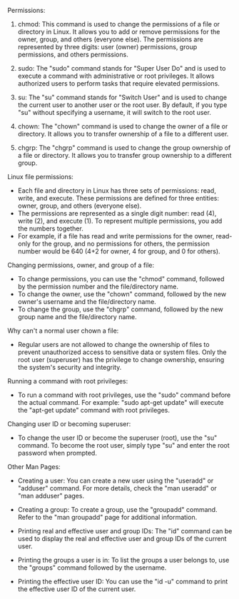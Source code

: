 Permissions:

1. chmod: This command is used to change the permissions of a file or directory in Linux. It allows you to add or remove permissions for the owner, group, and others (everyone else). The permissions are represented by three digits: user (owner) permissions, group permissions, and others permissions.

2. sudo: The "sudo" command stands for "Super User Do" and is used to execute a command with administrative or root privileges. It allows authorized users to perform tasks that require elevated permissions.

3. su: The "su" command stands for "Switch User" and is used to change the current user to another user or the root user. By default, if you type "su" without specifying a username, it will switch to the root user.

4. chown: The "chown" command is used to change the owner of a file or directory. It allows you to transfer ownership of a file to a different user.

5. chgrp: The "chgrp" command is used to change the group ownership of a file or directory. It allows you to transfer group ownership to a different group.

Linux file permissions:

- Each file and directory in Linux has three sets of permissions: read, write, and execute. These permissions are defined for three entities: owner, group, and others (everyone else).
- The permissions are represented as a single digit number: read (4), write (2), and execute (1). To represent multiple permissions, you add the numbers together.
- For example, if a file has read and write permissions for the owner, read-only for the group, and no permissions for others, the permission number would be 640 (4+2 for owner, 4 for group, and 0 for others).

Changing permissions, owner, and group of a file:

- To change permissions, you can use the "chmod" command, followed by the permission number and the file/directory name.
- To change the owner, use the "chown" command, followed by the new owner's username and the file/directory name.
- To change the group, use the "chgrp" command, followed by the new group name and the file/directory name.

Why can't a normal user chown a file:

- Regular users are not allowed to change the ownership of files to prevent unauthorized access to sensitive data or system files. Only the root user (superuser) has the privilege to change ownership, ensuring the system's security and integrity.

Running a command with root privileges:

- To run a command with root privileges, use the "sudo" command before the actual command. For example: "sudo apt-get update" will execute the "apt-get update" command with root privileges.

Changing user ID or becoming superuser:

- To change the user ID or become the superuser (root), use the "su" command. To become the root user, simply type "su" and enter the root password when prompted.

Other Man Pages:

- Creating a user: You can create a new user using the "useradd" or "adduser" command. For more details, check the "man useradd" or "man adduser" pages.

- Creating a group: To create a group, use the "groupadd" command. Refer to the "man groupadd" page for additional information.

- Printing real and effective user and group IDs: The "id" command can be used to display the real and effective user and group IDs of the current user.

- Printing the groups a user is in: To list the groups a user belongs to, use the "groups" command followed by the username.

- Printing the effective user ID: You can use the "id -u" command to print the effective user ID of the current user.
